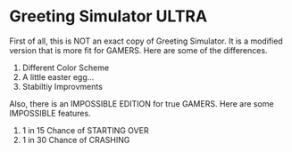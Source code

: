 # Greeting Simulator ULTRA
First of all, this is NOT an exact copy of Greeting Simulator. It is a modified version that is more fit for GAMERS. Here are some of the differences.
1. Different Color Scheme
2. A little easter egg...
3. Stabiltiy Improvments

Also, there is an IMPOSSIBLE EDITION for true GAMERS. Here are some IMPOSSIBLE features.
1. 1 in 15 Chance of STARTING OVER
2. 1 in 30 Chance of CRASHING
